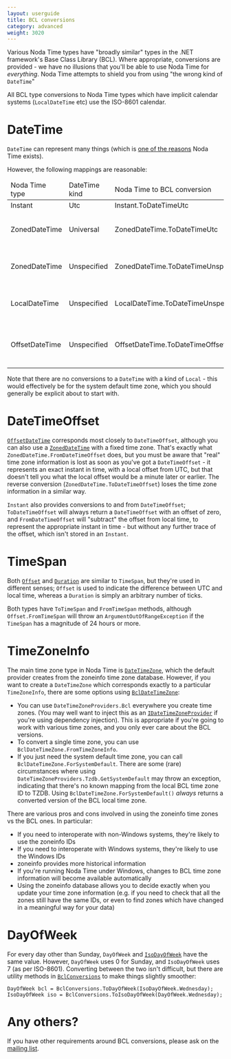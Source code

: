 ```yaml
---
layout: userguide
title: BCL conversions
category: advanced
weight: 3020
---
```


Various Noda Time types have "broadly similar" types in the .NET
framework's Base Class Library (BCL). Where appropriate,
conversions are provided - we have no illusions that you'll be able 
to use Noda Time for *everything*. Noda Time attempts to shield you
from using "the wrong kind of `DateTime`"

All BCL type conversions to Noda Time types which have implicit calendar systems (`LocalDateTime` etc) use
the ISO-8601 calendar.

DateTime
========

`DateTime` can represent many things (which is [one of the reasons](http://blog.nodatime.org/2011/08/what-wrong-with-datetime-anyway.html) Noda Time exists).

However, the following mappings are reasonable:

<table>
  <thead>
    <tr>
      <td>Noda Time type</td>
      <td>DateTime kind</td>
      <td>Noda Time to BCL conversion</td>
      <td>BCL to Noda Time conversion</td>
	  <td>Notes</td>
    </tr>
  </thead>
  <tbody>
    <tr>
	  <td>Instant</td>
	  <td>Utc</td>
	  <td>Instant.ToDateTimeUtc</td>
	  <td>Instant.FromDateTimeUtc</td>
	  <td></td>
    </tr>
    <tr>
	  <td>ZonedDateTime</td>
	  <td>Universal</td>
	  <td>ZonedDateTime.ToDateTimeUtc</td>
	  <td>n/a</td>
	  <td>This preserves the instant, but loses the time zone information</td>
    </tr>
    <tr>
	  <td>ZonedDateTime</td>
	  <td>Unspecified</td>
	  <td>ZonedDateTime.ToDateTimeUnspecified</td>
	  <td>n/a</td>
	  <td>This preserves the local time, but loses the time zone information</td>
    </tr>
    <tr>
	  <td>LocalDateTime</td>
	  <td>Unspecified</td>
	  <td>LocalDateTime.ToDateTimeUnspecified</td>
	  <td>LocalDateTime.FromDateTime</td>
	  <td>FromDateTime uses the "local" value of the DateTime regardless of kind</td>
    </tr>
    <tr>
      <td>OffsetDateTime</td>
      <td>Unspecified</td>
      <td>OffsetDateTime.ToDateTimeOffset</td>
      <td>OffsetDateTime.FromDateTimeOffset</td>
      <td>FromDateTimeOffset uses the "local" value of the DateTime regardless of kind</td>
    </tr>
  </tbody>
</table>

Note that there are no conversions to a `DateTime` with a kind of `Local` - this would effectively
be for the system default time zone, which you should generally be explicit about to start with.

DateTimeOffset
==============

[`OffsetDateTime`](noda-type://NodaTime.OffsetDateTime) corresponds most closely to `DateTimeOffset`, although you can also use a [`ZonedDateTime`](noda-type://NodaTime.ZonedDateTime) with a fixed time zone. That's exactly what `ZonedDateTime.FromDateTimeOffset` does,
but you must be aware that "real" time zone information is lost as soon as you've got a `DateTimeOffset` - 
it represents an exact instant in time, with a local offset from UTC, but that doesn't tell you what the
local offset would be a minute later or earlier. The reverse conversion (`ZonedDateTime.ToDateTimeOffset`)
loses the time zone information in a similar way.

`Instant` also provides conversions to and from `DateTimeOffset`; `ToDateTimeOffset` will always return a
`DateTimeOffset` with an offset of zero, and `FromDateTimeOffset` will "subtract" the offset from local time,
to represent the appropriate instant in time - but without any further trace of the offset, which isn't stored in an `Instant`.

TimeSpan
========

Both [`Offset`](noda-type://NodaTime.Offset) and [`Duration`](noda-type://NodaTime.Duration) are similar to `TimeSpan`,
but they're used in different senses; `Offset` is used to indicate the difference between UTC and local time, whereas
a `Duration` is simply an arbitrary number of ticks.

Both types have `ToTimeSpan` and `FromTimeSpan` methods, although `Offset.FromTimeSpan` will throw an `ArgumentOutOfRangeException`
if the `TimeSpan` has a magnitude of 24 hours or more.

TimeZoneInfo
============

The main time zone type in Noda Time is [`DateTimeZone`](noda-type://NodaTime.DateTimeZone), which the default provider
creates from the zoneinfo time zone database. However, if you want to create a
`DateTimeZone` which corresponds exactly to a particular `TimeZoneInfo`,
there are some options using [`BclDateTimeZone`](noda-type://NodaTime.TimeZones.BclDateTimeZone):

- You can use `DateTimeZoneProviders.Bcl` everywhere you create time zones. (You may well want to inject this as an [`IDateTimeZoneProvider`](noda-type://NodaTime.IDateTimeZoneProvider)
  if you're using dependency injection). This is appropriate if you're going to work with various time zones,
  and you only ever care about the BCL versions.
- To convert a single time zone, you can use `BclDateTimeZone.FromTimeZoneInfo`.
- If you just need the system default time zone, you can call
  `BclDateTimeZone.ForSystemDefault`. There are some (rare) circumstances where
  using `DateTimeZoneProviders.Tzdb.GetSystemDefault` may throw an exception,
  indicating that there's no known mapping from the local BCL time zone ID to
  TZDB. Using `BclDateTimeZone.ForSystemDefault()` *always* returns a converted
  version of the BCL local time zone.

There are various pros and cons involved in using the zoneinfo time
zones vs the BCL ones. In particular:

- If you need to interoperate with non-Windows systems, they're
  likely to use the zoneinfo IDs
- If you need to interoperate with Windows systems, they're likely
  to use the Windows IDs
- zoneinfo provides more historical information
- If you're running Noda Time under Windows, changes to BCL time zone
  information will become available automatically
- Using the zoneinfo database allows you to decide exactly when you
  update your time zone information (e.g. if you need to check that
  all the zones still have the same IDs, or even to find zones which
  have changed in a meaningful way for your data)

DayOfWeek
=========

For every day other than Sunday, `DayOfWeek` and
[`IsoDayOfWeek`](noda-type://NodaTime.IsoDayOfWeek) have the same
value. However, `DayOfWeek` uses 0 for Sunday, and `IsoDayOfWeek`
uses 7 (as per ISO-8601). Converting between the two isn't
difficult, but there are utility methods in
[`BclConversions`](noda-type://NodaTime.Utility.BclConversions) to
make things slightly smoother:

    DayOfWeek bcl = BclConversions.ToDayOfWeek(IsoDayOfWeek.Wednesday);
    IsoDayOfWeek iso = BclConversions.ToIsoDayOfWeek(DayOfWeek.Wednesday);

Any others?
===========

If you have other requirements around BCL conversions, please ask on
the [mailing list](http://groups.google.com/group/noda-time).
